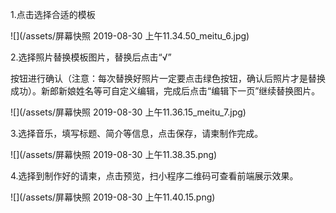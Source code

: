 1.点击选择合适的模板

![](/assets/屏幕快照 2019-08-30 上午11.34.50_meitu_6.jpg)

2.选择照片替换模板图片，替换后点击“√”

按钮进行确认（注意：每次替换好照片一定要点击绿色按钮，确认后照片才是替换成功）。新郎新娘姓名等可自定义编辑，完成后点击“编辑下一页”继续替换图片。

![](/assets/屏幕快照 2019-08-30 上午11.36.15_meitu_7.jpg)

3.选择音乐，填写标题、简介等信息，点击保存，请柬制作完成。

![](/assets/屏幕快照 2019-08-30 上午11.38.35.png)

4.选择到制作好的请柬，点击预览，扫小程序二维码可查看前端展示效果。

![](/assets/屏幕快照 2019-08-30 上午11.40.15.png)

